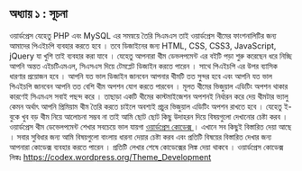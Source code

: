 ##  অধ্যায় ১ : সূচনা

ওয়ার্ডপ্রেস যেহেতু PHP এবং MySQL এর সমন্বয়ে তৈরি সিএমএস তাই ওয়ার্ডপ্রেস থীমের ফাংশনালিটির জন্য আমাদের পিএইচপি ব্যবহার করতে হবে । তবে ডিজাইনের জন্য HTML, CSS, CSS3, JavaScript, jQuery যা খুশি তাই ব্যবহার করা যাবে । যেহেতু আপনারা থীম ডেভলপমেন্ট এর বইটি পড়া শুরু করেছেন ধরে নিচ্ছি আপনি অন্তত এইচটিএমএল, সিএসএস দিয়ে টেমপ্লেট ডিজাইন করতে পারেন । সাথে পিএইচপি এর উপর ব্যাসিক ধারণার প্রয়োজন হবে । আপনি যত ভাল ডিজাইন জানবেন আপনার থীমটি তত সুন্দর হবে এবং আপনি যত ভাল পিএইচপি জানবেন আপনি তত বেশি থীম অপশন যোগ করতে পারবেন । মূলত থীমের ভিজুয়াল এডিটিং অপশন থাকার কারণেই সিএমএস সবাই পছন্দ করে । তাছাড়া একটি থীমের কাস্টমাইজেশন অপশনই নির্ধারন করে দেয় থীমটার ভ্যালু কেমন অর্থাৎ আপনি প্রিমিয়াম থীম তৈরি করতে চাইলে অবশ্যই প্রচুর ভিজুয়াল এডিটিং অপশন রাখতে হবে । যেহেতু ই-বুকে খুব বড় থীম নিয়ে আলোচনা সম্ভব না তাই আমি ছোট ছোট কিছু উদাহরন দিয়ে বিষয়গুলো দেখানোর চেষ্টা করব । 
ওয়ার্ডপ্রেস থীম ডেভেলপমেন্ট শেখার সবচেয়ে ভাল যায়গা <a href="http://www.codex.wordpress.org/Theme_Development">ওয়ার্ডপ্রেস কোডেক্স </a> । এখানে সব কিছুই বিস্তারিত দেয়া আছে । সবার সুবিধার জন্য আমি বিষয়গুলো বাংলায় ধারনা দেয়ার চেষ্টা করব এবং প্রতিটি বিষয়ের বিস্তারিত দেখার জন্য আপনারা কোডেক্স ব্যবহার করতে পারেন । প্রতিটি লেখার শেষে কোডেক্সের লিঙ্ক দেয়া থাকবে ।
ওয়ার্ডপ্রেস কোডেক্স লিঙ্কঃ  https://codex.wordpress.org/Theme_Development 
